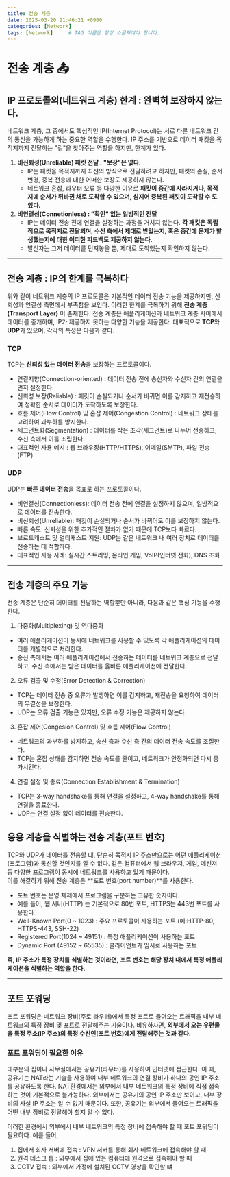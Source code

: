 ```yaml
---
title: 전송 계층
date: 2025-03-20 21:46:21 +0900
categories: [Network]
tags: [Network]     # TAG 이름은 항상 소문자여야 합니다.
---
```


# 전송 계층 📤

## IP 프로토콜의(네트워크 계층) 한계 : 완벽히 보장하지 않는다.
네트워크 계층, 그 중에서도 핵심적인 IP(Internet Protocol)는 서로 다른 네트워크 간의 통신을 가능하게 하는 중요한 역할을 수행한다. 
IP 주소를 기반으로 데이터 패킷을 목적지까지 전달하는 "길"을 찾아주는 역할을 하지만, 한계가 있다.
1. **비신뢰성(Unreliable) 패킷 전달 : "보장"은 없다.**
   - IP는 패킷을 목적지까지 최선의 방식으로 전달하려고 하지만, 패킷의 손실, 순서 변경, 중복 전송에 대한 어떠한 보장도 제공하지 않는다.
   - 네트워크 혼잡, 라우터 오류 등 다양한 이유로 **패킷이 중간에 사라지거나, 목적지에 순서가 뒤바뀐 채로 도착할 수 있으며, 심지어 중복된 패킷이 도착할 수 도 있다.**
2. **비연결성(Connetionless) : "확인" 없는 일방적인 전달**
   - IP는 데이터 전송 전에 연결을 설정하는 과정을 거치지 않는다. **각 패킷은 독립적으로 목적지로 전달되며, 수신 측에서 제대로 받았는지, 혹은 중간에 문제가 발생했는지에 대한 어떠한 피드백도 제공하지 않는다.**
   - 발신자는 그저 데이터를 던져놓을 뿐, 제대로 도착했는지 확인하지 않는다.

---

## 전송 계층 : IP의 한계를 극복하다
위와 같이 네트워크 계층의 IP 프로토콜은 기본적인 데이터 전송 기능을 제공하지만, 신뢰성과 연결성 측면에서 부족함을 보인다. 
이러한 한계를 극복하기 위해 **전송 계층(Transport Layer)** 이 존재한다. 전송 계층은 애플리케이션과 네트워크 계층 사이에서 데이터를 중개하며, IP가 제공하지 못하는 다양한 기능을 제공한다. 
대표적으로 **TCP**와 **UDP**가 있으며, 각각의 특성은 다음과 같다.

### TCP
TCP는 **신뢰성 있는 데이터 전송**을 보장하는 프로토콜이다.
- 연결지향(Connection-oriented) : 데이터 전송 전에 송신자와 수신자 간의 연결을 먼저 설정한다.
- 신뢰성 보장(Reliable) : 패킷이 손실되거나 순서가 바귀면 이를 감지하고 재전송하여 정확한 순서로 데이터가 도착하도록 보장한다.
- 흐름 제어(Flow Control) 및 혼잡 제어(Congestion Control) : 네트워크 상태를 고려하여 과부하를 방지한다.
- 세그먼트화(Segmentation) : 데이터를 작은 조각(세그먼트)로 나누어 전송하고, 수신 측에서 이를 조립한다.
- 대표적인 사용 예시 : 웹 브라우징(HTTP/HTTPS), 이메일(SMTP), 파일 전송(FTP)

### UDP
UDP는 **빠른 데이터 전송**을 목표로 하는 프로토콜이다.
- 비연결성(Connectionless): 데이터 전송 전에 연결을 설정하지 않으며, 일방적으로 데이터를 전송한다.
- 비신뢰성(Unreliable): 패킷이 손실되거나 순서가 바뀌어도 이를 보장하지 않는다.
- 빠른 속도: 신뢰성을 위한 추가적인 절차가 없기 때문에 TCP보다 빠르다.
- 브로드캐스트 및 멀티캐스트 지원: UDP는 같은 네트워크 내 여러 장치로 데이터를 전송하는 데 적합하다.
- 대표적인 사용 사례: 실시간 스트리밍, 온라인 게임, VoIP(인터넷 전화), DNS 조회

---

## 전송 계층의 주요 기능
전송 계층은 단순히 데이터를 전달하는 역할뿐만 아니라, 다음과 같은 핵심 기능을 수행한다.
1. 다중화(Multiplexing) 및 역다중화
- 여러 애플리케이션이 동시에 네트워크를 사용할 수 있도록 각 애플리케이션의 데이터를 개별적으로 처리한다.
- 송신 측에서는 여러 애플리케이션에서 전송하는 데이터를 네트워크 계층으로 전달하고, 수신 측에서는 받은 데이터를 올바른 애플리케이션에 전달한다.

2. 오류 검출 및 수정(Error Detection & Correction)
- TCP는 데이터 전송 중 오류가 발생하면 이를 감지하고, 재전송을 요청하여 데이터의 무결성을 보장한다.
- UDP는 오류 검출 기능은 있지만, 오류 수정 기능은 제공하지 않는다.

3. 혼잡 제어(Congesion Control) 및 흐름 제어(Flow Control)
- 네트워크의 과부하를 방지하고, 송신 측과 수신 측 간의 데이터 전송 속도를 조절한다.
- TCP는 혼잡 상태를 감지하면 전송 속도를 줄이고, 네트워크가 안정화되면 다시 증가시킨다.

4. 연결 설정 및 종료(Connection Establishment & Termination)
- TCP는 3-way handshake를 통해 연결을 설정하고, 4-way handshake를 통해 연결을 종료한다.
- UDP는 연결 설정 없이 데이터를 전송한다.

## 응용 계층을 식별하는 전송 계층(포트 번호)
TCP와 UDP가 데이터를 전송할 떄, 단순히 목적지 IP 주소만으로는 어떤 애플리케이션(프로그램)과 통신할 것인지를 알 수 없다. 같은 컴퓨터에서 웹 브라우저, 게임, 메신저 등 다양한 프로그램이 동시에 네트워크를 사용하고 있기 때문이다.<br>
이를 해결하기 위해 전송 계층은 **포트 번호(port number)**를 사용한다.
- 포트 번호는 운영 체제에서 프로그램을 구분하는 고유한 숫자이다.
- 예를 들어, 웹 서버(HTTP) 는 기본적으로 80번 포트, HTTPS는 443번 포트를 사용한다.
- Well-Known Port(0 ~ 1023) : 주요 프로토콜이 사용하는 포트 (예:HTTP-80, HTTPS-443, SSH-22)
- Registered Port(1024 ~ 49151) : 특정 애플리케이션이 사용하는 포트
- Dynamic Port (49152 ~ 65535) : 클라이언트가 임시로 사용하는 포트

**즉, IP 주소가 특정 장치를 식별하는 것이라면, 포트 번호는 해당 장치 내에서 특정 애플리케이션을 식별하는 역할을 한다.**

---

## 포트 포워딩
포트 포워딩은 네트워크 장비(주로 라우터)에서 특정 포트로 들어오는 트래픽을 내부 네트워크의 특정 장비 및 포트로 전달해주는 기술이다.
비유하자면, **외부에서 오는 우편물을 특정 주소(IP 주소)의 특정 수신인(포트 번호)에게 전달해주는 것과 같다.**

### 포트 포워딩이 필요한 이유
대부분의 집이나 사무실에서는 공유기(라우터)를 사용하여 인터넷에 접근한다. 이 때, 공유기는 NAT라는 기술을 사용하여 내부 네트워크의 연결 장비가 하나의 공인 IP 주소를 공유하도록 한다.
NAT환경에서는 외부에서 내부 네트워크의 특정 장비에 직접 접속하는 것이 기본적으로 불가능하다. 외부에서는 공유기의 공인 IP 주소만 보이고, 내부 장비의 사설 IP 주소는 알 수 없기 때문이다.
또한, 공유기는 외부에서 들어오는 트래픽을 어떤 내부 장비로 전달해야 할지 알 수 없다.

이러한 환경에서 외부에서 내부 네트워크의 특정 장비에 접속해야 할 때 포트 포워딩이 필요하다.
예를 들어,
1. 집에서 회사 서버에 접속 : VPN 서버를 통해 회사 네트워크에 접속해야 할 때
2. 원격 데스크 톱 : 외부에서 집에 있는 컴퓨터에 원격으로 접속해야 할 때
3. CCTV 접속 : 외부에서 가정에 설치된 CCTV 영상을 확인할 떄

